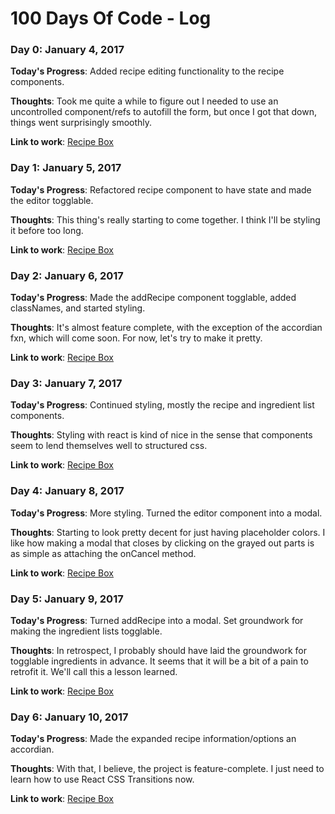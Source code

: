 # 100 Days Of Code - Log

### Day 0: January 4, 2017

**Today's Progress**: Added recipe editing functionality to the recipe components.

**Thoughts**: Took me quite a while to figure out I needed to use an uncontrolled component/refs to autofill the form, but once I got that down, things went surprisingly smoothly.

**Link to work**: [Recipe Box](http://codepen.io/ben24c/pen/BQeYEg)

### Day 1: January 5, 2017

**Today's Progress**: Refactored recipe component to have state and made the editor togglable.

**Thoughts**: This thing's really starting to come together. I think I'll be styling it before too long.

**Link to work**: [Recipe Box](http://codepen.io/ben24c/pen/BQeYEg)

### Day 2: January 6, 2017

**Today's Progress**: Made the addRecipe component togglable, added classNames, and started styling.

**Thoughts**: It's almost feature complete, with the exception of the accordian fxn, which will come soon. For now, let's try to make it pretty.

**Link to work**: [Recipe Box](http://codepen.io/ben24c/pen/BQeYEg)

### Day 3: January 7, 2017
**Today's Progress**: Continued styling, mostly the recipe and ingredient list components.

**Thoughts**: Styling with react is kind of nice in the sense that components seem to lend themselves well to structured css.

**Link to work**: [Recipe Box](http://codepen.io/ben24c/pen/BQeYEg)

### Day 4: January 8, 2017
**Today's Progress**: More styling. Turned the editor component into a modal.

**Thoughts**: Starting to look pretty decent for just having placeholder colors. I like how making a modal that closes by clicking on the grayed out parts is as simple as attaching the onCancel method.

**Link to work**: [Recipe Box](http://codepen.io/ben24c/pen/BQeYEg)

### Day 5: January 9, 2017
**Today's Progress**: Turned addRecipe into a modal. Set groundwork for making the ingredient lists togglable.

**Thoughts**: In retrospect, I probably should have laid the groundwork for togglable ingredients in advance. It seems that it will be a bit of a pain to retrofit it. We'll call this a lesson learned.

**Link to work**: [Recipe Box](http://codepen.io/ben24c/pen/BQeYEg)

### Day 6: January 10, 2017
**Today's Progress**: Made the expanded recipe information/options an accordian.

**Thoughts**: With that, I believe, the project is feature-complete. I just need to learn how to use React CSS Transitions now.

**Link to work**: [Recipe Box](http://codepen.io/ben24c/pen/BQeYEg)
